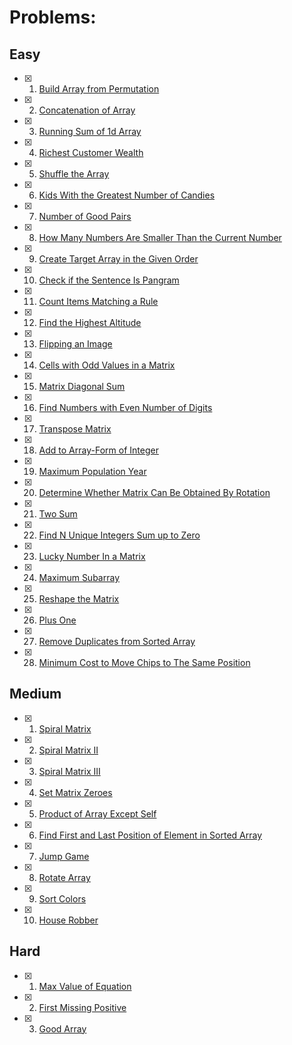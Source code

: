 # Problems:

## Easy
- [x] 1. [Build Array from Permutation](https://leetcode.com/problems/build-array-from-permutation/) 
- [x] 2. [Concatenation of Array](https://leetcode.com/problems/concatenation-of-array/)
- [x] 3. [Running Sum of 1d Array](https://leetcode.com/problems/running-sum-of-1d-array/)
- [x] 4. [Richest Customer Wealth](https://leetcode.com/problems/richest-customer-wealth/)
- [x] 5. [Shuffle the Array](https://leetcode.com/problems/shuffle-the-array/)
- [x] 6. [Kids With the Greatest Number of Candies](https://leetcode.com/problems/kids-with-the-greatest-number-of-candies/)
- [x] 7. [Number of Good Pairs](https://leetcode.com/problems/number-of-good-pairs/)
- [x] 8. [How Many Numbers Are Smaller Than the Current Number](https://leetcode.com/problems/how-many-numbers-are-smaller-than-the-current-number/)
- [x] 9. [Create Target Array in the Given Order](https://leetcode.com/problems/create-target-array-in-the-given-order/)
- [x] 10. [Check if the Sentence Is Pangram](https://leetcode.com/problems/check-if-the-sentence-is-pangram/)
- [x] 11. [Count Items Matching a Rule](https://leetcode.com/problems/count-items-matching-a-rule/)
- [x] 12. [Find the Highest Altitude](https://leetcode.com/problems/find-the-highest-altitude/)
- [x] 13. [Flipping an Image](https://leetcode.com/problems/flipping-an-image/)
- [x] 14. [Cells with Odd Values in a Matrix](https://leetcode.com/problems/cells-with-odd-values-in-a-matrix/)
- [x] 15. [Matrix Diagonal Sum](https://leetcode.com/problems/matrix-diagonal-sum/)
- [x] 16. [Find Numbers with Even Number of Digits](https://leetcode.com/problems/find-numbers-with-even-number-of-digits/)
- [x] 17. [Transpose Matrix](https://leetcode.com/problems/transpose-matrix/)
- [x] 18. [Add to Array-Form of Integer](https://leetcode.com/problems/add-to-array-form-of-integer/)
- [x] 19. [Maximum Population Year](https://leetcode.com/problems/maximum-population-year/)
- [x] 20. [Determine Whether Matrix Can Be Obtained By Rotation](https://leetcode.com/problems/determine-whether-matrix-can-be-obtained-by-rotation/)
- [x] 21. [Two Sum](https://leetcode.com/problems/two-sum/)
- [x] 22. [Find N Unique Integers Sum up to Zero](https://leetcode.com/problems/find-n-unique-integers-sum-up-to-zero/)
- [x] 23. [Lucky Number In a Matrix](https://leetcode.com/problems/lucky-numbers-in-a-matrix/)
- [x] 24. [Maximum Subarray](https://leetcode.com/problems/maximum-subarray/)
- [x] 25. [Reshape the Matrix](https://leetcode.com/problems/reshape-the-matrix/)
- [x] 26. [Plus One](https://leetcode.com/problems/plus-one/)
- [x] 27. [Remove Duplicates from Sorted Array](https://leetcode.com/problems/remove-duplicates-from-sorted-array/)
- [x] 28. [Minimum Cost to Move Chips to The Same Position](https://leetcode.com/problems/minimum-cost-to-move-chips-to-the-same-position/)

## Medium
- [x] 1. [Spiral Matrix](https://leetcode.com/problems/spiral-matrix/)
- [x] 2. [Spiral Matrix II](https://leetcode.com/problems/spiral-matrix-ii/)
- [x] 3. [Spiral Matrix III](https://leetcode.com/problems/spiral-matrix-iii/)
- [x] 4. [Set Matrix Zeroes](https://leetcode.com/problems/set-matrix-zeroes/)
- [x] 5. [Product of Array Except Self](https://leetcode.com/problems/product-of-array-except-self/)
- [x] 6. [Find First and Last Position of Element in Sorted Array](https://leetcode.com/problems/find-first-and-last-position-of-element-in-sorted-array/)
- [x] 7. [Jump Game](https://leetcode.com/problems/jump-game/)
- [x] 8. [Rotate Array](https://leetcode.com/problems/rotate-array/)
- [x] 9. [Sort Colors](https://leetcode.com/problems/sort-colors/)
- [x] 10. [House Robber](https://leetcode.com/problems/house-robber/)

## Hard
- [x] 1. [Max Value of Equation](https://leetcode.com/problems/max-value-of-equation/)
- [x] 2. [First Missing Positive](https://leetcode.com/problems/first-missing-positive/)
- [x] 3. [Good Array](https://leetcode.com/problems/check-if-it-is-a-good-array/)
